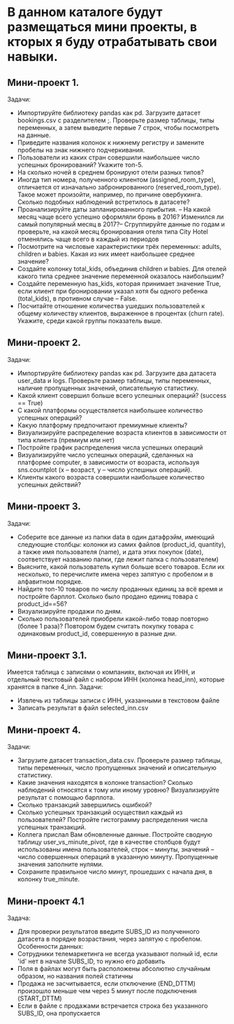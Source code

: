 # В данном каталоге будут размещаться мини проекты, в кторых я буду отрабатывать свои навыки. 

## Мини-проект 1.
Задачи:
 - Импортируйте библиотеку pandas как pd. Загрузите датасет bookings.csv с разделителем ;. Проверьте размер таблицы, типы переменных, а затем выведите первые 7 строк, чтобы посмотреть на данные. 
 - Приведите названия колонок к нижнему регистру и замените пробелы на знак нижнего подчеркивания.
 - Пользователи из каких стран совершили наибольшее число успешных бронирований? Укажите топ-5.
 - На сколько ночей в среднем бронируют отели разных типов?
 - Иногда тип номера, полученного клиентом (assigned_room_type), отличается от изначально забронированного (reserved_room_type). Такое может произойти, например, по причине овербукинга. Сколько подобных наблюдений встретилось в датасете?
 - Проанализируйте даты запланированного прибытия. – На какой месяц чаще всего успешно оформляли бронь в 2016? Изменился ли самый популярный месяц в 2017?– Сгруппируйте данные по годам и проверьте, на какой месяц бронирования отеля типа City Hotel отменялись чаще всего в каждый из периодов
 - Посмотрите на числовые характеристики трёх переменных: adults, children и babies. Какая из них имеет наибольшее среднее значение?
 - Создайте колонку total_kids, объединив children и babies. Для отелей какого типа среднее значение переменной оказалось наибольшим?
 - Создайте переменную has_kids, которая принимает значение True, если клиент при бронировании указал хотя бы одного ребенка (total_kids), в противном случае – False.
 - Посчитайте отношение количества ушедших пользователей к общему количеству клиентов, выраженное в процентах (churn rate). Укажите, среди какой группы показатель выше.
 
 
 ## Мини-проект 2.
 Задачи:
  - Импортируйте библиотеку pandas как pd. Загрузите два датасета user_data и logs. Проверьте размер таблицы, типы переменных, наличие пропущенных значений, описательную статистику.
 - Какой клиент совершил больше всего успешных операций? (success == True)
 - С какой платформы осуществляется наибольшее количество успешных операций?
 - Какую платформу предпочитают премиумные клиенты?
 - Визуализируйте распределение возраста клиентов в зависимости от типа клиента (премиум или нет)
 - Постройте график распределения числа успешных операций
 - Визуализируйте число успешных операций, сделанных на платформе computer, в зависимости от возраста, используя sns.countplot (x – возраст, y – число успешных операций). 
 - Клиенты какого возраста совершили наибольшее количество успешных действий?
 
 
 ## Мини-проект 3.
 Задачи:
 - Соберите все данные из папки data в один датафрэйм, имеющий следующие столбцы: колонки из самих файлов (product_id, quantity), а также имя пользователя (name), и дата этих покупок (date), соответствует названию папки, где лежит папка с пользователем)
 - Выясните, какой пользователь купил больше всего товаров. Если их несколько, то перечислите имена через запятую с пробелом и в алфавитном порядке.
 - Найдите топ-10 товаров по числу проданных единиц за всё время и постройте барплот. Сколько было продано единиц товара с product_id==56?
 - Визуализируйте продажи по дням.
 - Сколько пользователей приобрели какой-либо товар повторно (более 1 раза)? Повтором будем считать покупку товара с одинаковым product_id, совершенную в разные дни. 
 
 ## Мини-проект 3.1.
 Имеется таблица с записями о компаниях, включая их ИНН, и отдельный текстовый файл с набором ИНН (колонка head_inn), которые хранятся в папке 4_inn.
 Задачи:
 - Извлечь из таблицы записи с ИНН, указанными в текстовом файле
 - Записать результат в файл selected_inn.csv
 
 
## Мини-проект 4.
Задачи:
 - Загрузите датасет transaction_data.csv. Проверьте размер таблицы, типы переменных, число пропущенных значений и описательную статистику.
 - Какие значения находятся в колонке transaction? Сколько наблюдений относятся к тому или иному уровню? Визуализируйте результат с помощью барплота. 
 - Сколько транзакций завершились ошибкой?
 - Сколько успешных транзакций осуществил каждый из пользователей? Постройте гистограмму распределения числа успешных транзакций.
 - Коллега прислал Вам обновленные данные. Постройте сводную таблицу user_vs_minute_pivot, где в качестве столбцов будут использованы имена пользователей, строк – минуты, значений – число совершенных операций в указанную минуту. Пропущенные значения заполните нулями.
 - Сохраните правильное число минут, прошедших с начала дня, в колонку true_minute.


## Мини-проект 4.1
Задача: 
- Для проверки результатов введите SUBS_ID из полученного датасета в порядке возрастания, через запятую с пробелом.
Особенности данных:
- Сотрудники телемаркетинга не всегда указывают полный id, если 'id' нет в начале SUBS_ID, то нужно его добавить
- Поля в файлах могут быть расположены абсолютно случайным образом, но названия полей статичны
- Продажа не засчитывается, если отключение (END_DTTM) произошло меньше чем через 5 минут после подключения (START_DTTM)
- Если в файле с продажами встречается строка без указанного SUBS_ID, она пропускается

